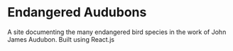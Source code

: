 # Endangered Audubons
A site documenting the many endangered bird species in the work of John James Audubon. Built using React.js
